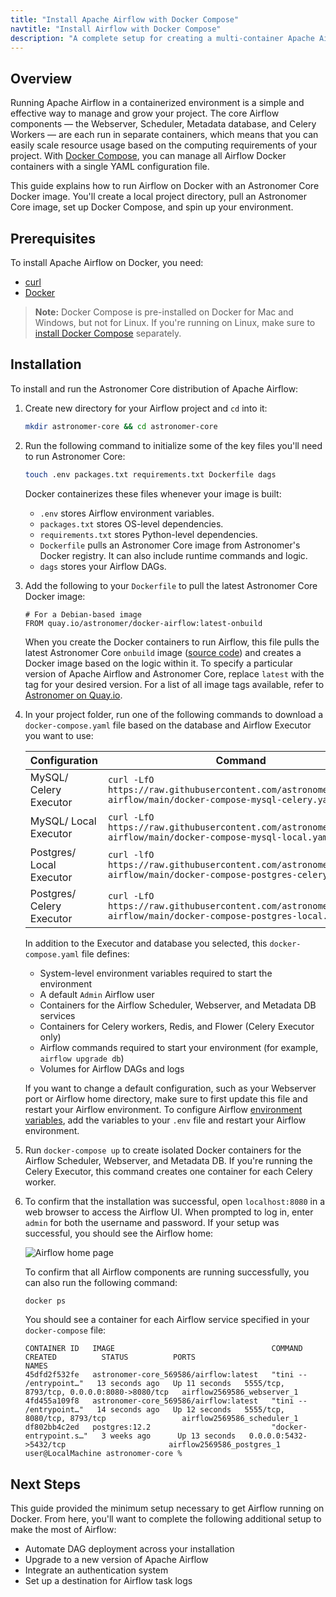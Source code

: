 ```yaml
---
title: "Install Apache Airflow with Docker Compose"
navtitle: "Install Airflow with Docker Compose"
description: "A complete setup for creating a multi-container Apache Airflow application with Docker Compose and Astronomer Core."
---
```


## Overview

Running Apache Airflow in a containerized environment is a simple and effective way to manage and grow your project. The core Airflow components — the Webserver, Scheduler, Metadata database, and Celery Workers — are each run in separate containers, which means that you can easily scale resource usage based on the computing requirements of your project. With [Docker Compose](https://docs.docker.com/compose/), you can manage all Airflow Docker containers with a single YAML configuration file.

This guide explains how to run Airflow on Docker with an Astronomer Core Docker image. You'll create a local project directory, pull an Astronomer Core image, set up Docker Compose, and spin up your environment.

## Prerequisites

To install Apache Airflow on Docker, you need:

- [curl](https://curl.se/download.html)
- [Docker](https://docs.docker.com/get-docker/)

> **Note:** Docker Compose is pre-installed on Docker for Mac and Windows, but not for Linux. If you're running on Linux, make sure to [install Docker Compose](https://docs.docker.com/compose/install/) separately.

## Installation

To install and run the Astronomer Core distribution of Apache Airflow:

1. Create new directory for your Airflow project and `cd` into it:

    ```sh
    mkdir astronomer-core && cd astronomer-core
    ```

2. Run the following command to initialize some of the key files you'll need to run Astronomer Core:

    ```sh
    touch .env packages.txt requirements.txt Dockerfile dags
    ```

    Docker containerizes these files whenever your image is built:

    - `.env` stores Airflow environment variables.
    - `packages.txt` stores OS-level dependencies.
    - `requirements.txt` stores Python-level dependencies.
    - `Dockerfile` pulls an Astronomer Core image from Astronomer's Docker registry. It can also include runtime commands and logic.
    - `dags` stores your Airflow DAGs.

3. Add the following to your `Dockerfile` to pull the latest Astronomer Core Docker image:

    ```
    # For a Debian-based image
    FROM quay.io/astronomer/docker-airflow:latest-onbuild
    ```

    When you create the Docker containers to run Airflow, this file pulls the latest Astronomer Core `onbuild` image ([source code](https://github.com/astronomer/ap-airflow/)) and creates a Docker image based on the logic within it. To specify a particular version of Apache Airflow and Astronomer Core, replace `latest` with the tag for your desired version. For a list of all image tags available, refer to [Astronomer on Quay.io](https://quay.io/repository/astronomer/ap-airflow?tab=tags).

4. In your project folder, run one of the following commands to download a `docker-compose.yaml` file based on the database and Airflow Executor you want to use:

    | Configuration | Command |
    |---------------|---------|
    | MySQL/ Celery Executor |`curl -LfO https://raw.githubusercontent.com/astronomer/docker-airflow/main/docker-compose-mysql-celery.yaml`|
    | MySQL/ Local Executor |`curl -LfO https://raw.githubusercontent.com/astronomer/docker-airflow/main/docker-compose-mysql-local.yaml`|
    | Postgres/ Local Executor |`curl -lfO https://raw.githubusercontent.com/astronomer/docker-airflow/main/docker-compose-postgres-celery.yaml`|
    | Postgres/ Celery Executor |`curl -LfO https://raw.githubusercontent.com/astronomer/docker-airflow/main/docker-compose-postgres-local.yaml` |

    In addition to the Executor and database you selected, this `docker-compose.yaml` file defines:

    - System-level environment variables required to start the environment
    - A default `Admin` Airflow user
    - Containers for the Airflow Scheduler, Webserver, and Metadata DB services
    - Containers for Celery workers, Redis, and Flower (Celery Executor only)
    - Airflow commands required to start your environment (for example, `airflow upgrade db`)
    - Volumes for Airflow DAGs and logs

    If you want to change a default configuration, such as your Webserver port or Airflow home directory, make sure to first update this file and restart your Airflow environment. To configure Airflow [environment variables](https://airflow.apache.org/docs/apache-airflow/stable/configurations-ref.html), add the variables to your `.env` file and restart your Airflow environment.

5. Run `docker-compose up` to create isolated Docker containers for the Airflow Scheduler, Webserver, and Metadata DB. If you're running the Celery Executor, this command creates one container for each Celery worker.

6. To confirm that the installation was successful, open `localhost:8080` in a web browser to access the Airflow UI. When prompted to log in, enter `admin` for both the username and password. If your setup was successful, you should see the Airflow home:

    ![Airflow home page](https://assets2.astronomer.io/main/docs/airflow-ui/ac-install.png)

    To confirm that all Airflow components are running successfully, you can also run the following command:

    ```sh
    docker ps
    ```

    You should see a container for each Airflow service specified in your `docker-compose` file:

    ```
    CONTAINER ID   IMAGE                                   COMMAND                  CREATED          STATUS          PORTS                                        NAMES
    45dfd2f532fe   astronomer-core_569586/airflow:latest   "tini -- /entrypoint…"   13 seconds ago   Up 11 seconds   5555/tcp, 8793/tcp, 0.0.0.0:8080->8080/tcp   airflow2569586_webserver_1
    4fd455a109f8   astronomer-core_569586/airflow:latest   "tini -- /entrypoint…"   14 seconds ago   Up 12 seconds   5555/tcp, 8080/tcp, 8793/tcp                 airflow2569586_scheduler_1
    df802bb4c2ed   postgres:12.2                           "docker-entrypoint.s…"   3 weeks ago      Up 13 seconds   0.0.0.0:5432->5432/tcp                       airflow2569586_postgres_1
    user@LocalMachine astronomer-core %
    ```

## Next Steps

This guide provided the minimum setup necessary to get Airflow running on Docker. From here, you'll want to complete the following additional setup to make the most of Airflow:

- Automate DAG deployment across your installation
- Upgrade to a new version of Apache Airflow
- Integrate an authentication system
- Set up a destination for Airflow task logs
